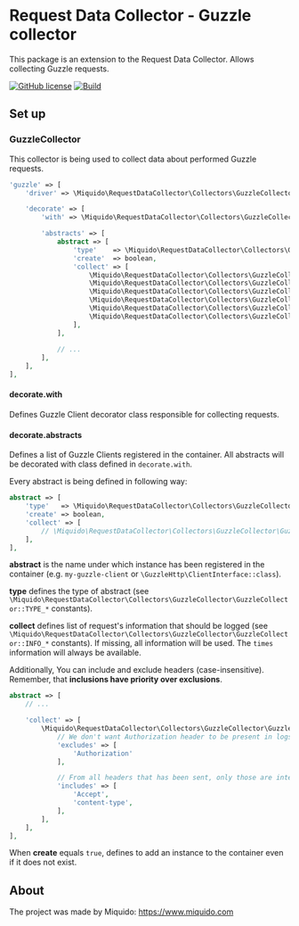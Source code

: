 # Request Data Collector - Guzzle collector

This package is an extension to the Request Data Collector. Allows collecting Guzzle requests.

[![GitHub license](https://img.shields.io/badge/license-Apache2.0-brightgreen.svg)](https://github.com/miquido/request-data-collector-guzzle/blob/master/LICENSE)
[![Build](https://github.com/miquido/request-data-collector-guzzle/workflows/PHP/badge.svg?branch=master)](https://github.com/miquido/request-data-collector-guzzle/actions?query=branch%3Amaster)

## Set up

### GuzzleCollector

This collector is being used to collect data about performed Guzzle requests.

```php
'guzzle' => [
	'driver' => \Miquido\RequestDataCollector\Collectors\GuzzleCollector\GuzzleCollector::class,

	'decorate' => [
		'with' => \Miquido\RequestDataCollector\Collectors\GuzzleCollector\Guzzle6ClientDecorator::class,

		'abstracts' => [
			abstract => [
				'type'    => \Miquido\RequestDataCollector\Collectors\GuzzleCollector\GuzzleCollector::TYPE_*,
				'create'  => boolean,
				'collect' => [
					\Miquido\RequestDataCollector\Collectors\GuzzleCollector\GuzzleCollector::INFO_BY,
					\Miquido\RequestDataCollector\Collectors\GuzzleCollector\GuzzleCollector::INFO_VIA,
					\Miquido\RequestDataCollector\Collectors\GuzzleCollector\GuzzleCollector::INFO_METHOD,
					\Miquido\RequestDataCollector\Collectors\GuzzleCollector\GuzzleCollector::INFO_URI,
					\Miquido\RequestDataCollector\Collectors\GuzzleCollector\GuzzleCollector::INFO_HEADERS,
					\Miquido\RequestDataCollector\Collectors\GuzzleCollector\GuzzleCollector::INFO_OPTIONS,
				],
			],
			
			// ...
		],
	],
],
```

#### decorate.with

Defines Guzzle Client decorator class responsible for collecting requests.

#### decorate.abstracts

Defines a list of Guzzle Clients registered in the container. All abstracts will be decorated with class defined in `decorate.with`.

Every abstract is being defined in following way:

```php
abstract => [
	'type'   => \Miquido\RequestDataCollector\Collectors\GuzzleCollector\GuzzleCollector::TYPE_*,
	'create' => boolean,
	'collect' => [
		// \Miquido\RequestDataCollector\Collectors\GuzzleCollector\GuzzleCollector::INFO_*
	],
],
```

**abstract** is the name under which instance has been registered in the container (e.g. `my-guzzle-client` or `\GuzzleHttp\ClientInterface::class`).

**type** defines the type of abstract (see `\Miquido\RequestDataCollector\Collectors\GuzzleCollector\GuzzleCollector::TYPE_*` constants).

**collect** defines list of request's information that should be logged (see `\Miquido\RequestDataCollector\Collectors\GuzzleCollector\GuzzleCollector::INFO_*` constants). If missing, all information will be used. The `times` information will always be available.

Additionally, You can include and exclude headers (case-insensitive). Remember, that **inclusions have priority over exclusions**.

```php
abstract => [
	// ...

	'collect' => [
		\Miquido\RequestDataCollector\Collectors\GuzzleCollector\GuzzleCollector::INFO_HEADERS => [
			// We don't want Authorization header to be present in logs
			'excludes' => [
				'Authorization'
			],

			// From all headers that has been sent, only those are interesting for us
			'includes' => [
				'Accept',
				'content-type',
			],
		],
	],
],
```

When **create** equals `true`, defines to add an instance to the container even if it does not exist.

## About

The project was made by Miquido: https://www.miquido.com
